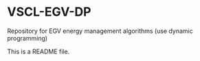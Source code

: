 VSCL-EGV-DP
===========

Repository for EGV energy management algorithms (use dynamic programming)

This is a README file.
